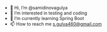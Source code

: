 - 👋 Hi, I’m @samidinovagulya
- 👀 I’m interested in testing and coding
- 🌱 I’m currently learning Spring Boot
- 📫 How to reach me s.gulya460@gmail.com

